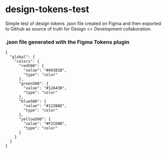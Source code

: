 # design-tokens-test
Simple test of design tokens .json file created on Figma and then exported to Github as source of truth for Design <> Development collaboration. 


### .json file generated with the Figma Tokens plugin
```
{
  "global": {
    "colors": {
      "red500": {
        "value": "#A91B1B",
        "type": "color"
      },
      "green500": {
        "value": "#12A43B",
        "type": "color"
      },
      "blue500": {
        "value": "#122BAD",
        "type": "color"
      },
      "yellow500": {
        "value": "#F2CD0B",
        "type": "color"
      }
    }
  }
}
```
